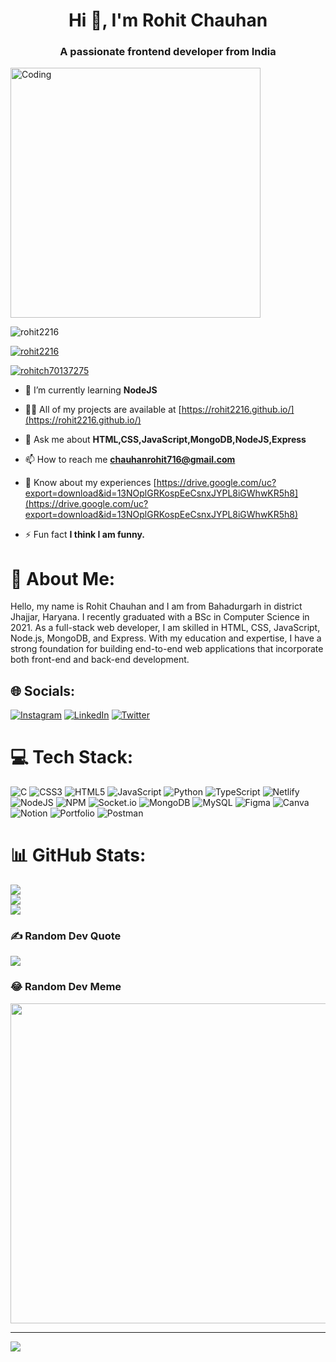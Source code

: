 <h1 align="center">Hi 👋, I'm Rohit Chauhan</h1>
<h3 align="center">A passionate frontend developer from India</h3>

<img align="" alt="Coding" width="400" src="https://media.tenor.com/qJ5evVs-_uUAAAAC/coding.gif" />

<p align="left"> <img src="https://komarev.com/ghpvc/?username=rohit2216&label=Profile%20views&color=0e75b6&style=flat" alt="rohit2216" /> </p>

<p align="left"> <a href="https://github.com/ryo-ma/github-profile-trophy"><img src="https://github-profile-trophy.vercel.app/?username=rohit2216" alt="rohit2216" /></a> </p>

<p align="left"> <a href="https://twitter.com/rohitch70137275" target="blank"><img src="https://img.shields.io/twitter/follow/rohitch70137275?logo=twitter&style=for-the-badge" alt="rohitch70137275" /></a> </p>

- 🌱 I’m currently learning **NodeJS**

- 👨‍💻 All of my projects are available at [https://rohit2216.github.io/](https://rohit2216.github.io/)

- 💬 Ask me about **HTML,CSS,JavaScript,MongoDB,NodeJS,Express**

- 📫 How to reach me **chauhanrohit716@gmail.com**

- 📄 Know about my experiences [https://drive.google.com/uc?export=download&id=13NOplGRKospEeCsnxJYPL8iGWhwKR5h8](https://drive.google.com/uc?export=download&id=13NOplGRKospEeCsnxJYPL8iGWhwKR5h8)

- ⚡ Fun fact **I think I am funny.**

# 💫 About Me:
Hello, my name is Rohit Chauhan and I am from Bahadurgarh in district Jhajjar, Haryana. I recently graduated with a BSc in Computer Science in 2021. As a full-stack web developer, I am skilled in HTML, CSS, JavaScript, Node.js, MongoDB, and Express. With my education and expertise, I have a strong foundation for building end-to-end web applications that incorporate both front-end and back-end development.


## 🌐 Socials:
[![Instagram](https://img.shields.io/badge/Instagram-%23E4405F.svg?logo=Instagram&logoColor=white)](https://instagram.com/mr.__rohit__chauhan) [![LinkedIn](https://img.shields.io/badge/LinkedIn-%230077B5.svg?logo=linkedin&logoColor=white)](https://linkedin.com/in/rohit71) [![Twitter](https://img.shields.io/badge/Twitter-%231DA1F2.svg?logo=Twitter&logoColor=white)](https://twitter.com/Rohitch70137275) 

# 💻 Tech Stack:
![C](https://img.shields.io/badge/c-%2300599C.svg?style=for-the-badge&logo=c&logoColor=white) ![CSS3](https://img.shields.io/badge/css3-%231572B6.svg?style=for-the-badge&logo=css3&logoColor=white) ![HTML5](https://img.shields.io/badge/html5-%23E34F26.svg?style=for-the-badge&logo=html5&logoColor=white) ![JavaScript](https://img.shields.io/badge/javascript-%23323330.svg?style=for-the-badge&logo=javascript&logoColor=%23F7DF1E) ![Python](https://img.shields.io/badge/python-3670A0?style=for-the-badge&logo=python&logoColor=ffdd54) ![TypeScript](https://img.shields.io/badge/typescript-%23007ACC.svg?style=for-the-badge&logo=typescript&logoColor=white) ![Netlify](https://img.shields.io/badge/netlify-%23000000.svg?style=for-the-badge&logo=netlify&logoColor=#00C7B7) ![NodeJS](https://img.shields.io/badge/node.js-6DA55F?style=for-the-badge&logo=node.js&logoColor=white) ![NPM](https://img.shields.io/badge/NPM-%23000000.svg?style=for-the-badge&logo=npm&logoColor=white) ![Socket.io](https://img.shields.io/badge/Socket.io-black?style=for-the-badge&logo=socket.io&badgeColor=010101) ![MongoDB](https://img.shields.io/badge/MongoDB-%234ea94b.svg?style=for-the-badge&logo=mongodb&logoColor=white) ![MySQL](https://img.shields.io/badge/mysql-%2300f.svg?style=for-the-badge&logo=mysql&logoColor=white) 	![Figma](https://img.shields.io/badge/figma-%23F24E1E.svg?style=for-the-badge&logo=figma&logoColor=white) ![Canva](https://img.shields.io/badge/Canva-%2300C4CC.svg?style=for-the-badge&logo=Canva&logoColor=white) ![Notion](https://img.shields.io/badge/Notion-%23000000.svg?style=for-the-badge&logo=notion&logoColor=white) ![Portfolio](https://img.shields.io/badge/Portfolio-%23000000.svg?style=for-the-badge&logo=firefox&logoColor=#FF7139) ![Postman](https://img.shields.io/badge/Postman-FF6C37?style=for-the-badge&logo=postman&logoColor=white)
# 📊 GitHub Stats:
![](https://github-readme-stats.vercel.app/api?username=Rohit2216&theme=dark&hide_border=false&include_all_commits=true&count_private=true)<br/>
![](https://github-readme-streak-stats.herokuapp.com/?user=Rohit2216&theme=dark&hide_border=false)<br/>
![](https://github-readme-stats.vercel.app/api/top-langs/?username=Rohit2216&theme=dark&hide_border=false&include_all_commits=true&count_private=true&layout=compact)

### ✍️ Random Dev Quote
![](https://quotes-github-readme.vercel.app/api?type=horizontal&theme=radical)

### 😂 Random Dev Meme
<img src="https://rm.up.railway.app/" width="512px"/>

---
[![](https://visitcount.itsvg.in/api?id=Rohit2216&icon=0&color=0)](https://visitcount.itsvg.in)

<!-- Proudly created with GPRM ( https://gprm.itsvg.in ) -->

